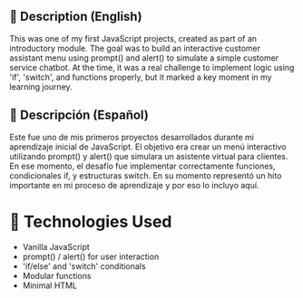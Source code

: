 ## 📌 Description (English)
This was one of my first JavaScript projects, created as part of an introductory module. The goal was to build an interactive customer assistant menu using prompt() and alert() to simulate a simple customer service chatbot.
At the time, it was a real challenge to implement logic using 'if', 'switch', and functions properly, but it marked a key moment in my learning journey.
## 📌 Descripción (Español)
Este fue uno de mis primeros proyectos desarrollados durante mi aprendizaje inicial de JavaScript. El objetivo era crear un menú interactivo utilizando prompt() y alert() que simulara un asistente virtual para clientes. En ese momento, el desafío fue implementar correctamente funciones, condicionales if, y estructuras switch.
En su momento representó un hito importante en mi proceso de aprendizaje y por eso lo incluyo aquí.


# 🔧 Technologies Used

- Vanilla JavaScript
- prompt() / alert() for user interaction
- 'if/else' and 'switch' conditionals
- Modular functions
- Minimal HTML
